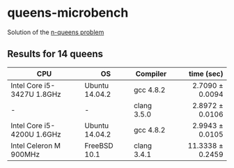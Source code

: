 # queens-microbench

Solution of the [n-queens problem](https://en.wikipedia.org/wiki/Eight_queens_puzzle)

## Results for 14 queens

| CPU                        | OS             | Compiler    | time (sec)              |
| -------------------------- | -------------- | ----------- | -----------------------:|
| Intel Core i5-3427U 1.8GHz | Ubuntu 14.04.2 | gcc 4.8.2   |  2.7090 &plusmn; 0.0094 |
| -                          | -              | clang 3.5.0 |  2.8972 &plusmn; 0.0106 |
| Intel Core i5-4200U 1.6GHz | Ubuntu 14.04.2 | gcc 4.8.2   |  2.9943 &plusmn; 0.0105 |
| Intel Celeron M 900MHz     | FreeBSD 10.1   | clang 3.4.1 | 11.3338 &plusmn; 0.2459 |
